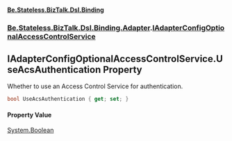 #### [Be.Stateless.BizTalk.Dsl.Binding](README.md 'README')
### [Be.Stateless.BizTalk.Dsl.Binding.Adapter](Be.Stateless.BizTalk.Dsl.Binding.Adapter.md 'Be.Stateless.BizTalk.Dsl.Binding.Adapter').[IAdapterConfigOptionalAccessControlService](IAdapterConfigOptionalAccessControlService.md 'Be.Stateless.BizTalk.Dsl.Binding.Adapter.IAdapterConfigOptionalAccessControlService')

## IAdapterConfigOptionalAccessControlService.UseAcsAuthentication Property

Whether to use an Access Control Service for authentication.

```csharp
bool UseAcsAuthentication { get; set; }
```

#### Property Value
[System.Boolean](https://docs.microsoft.com/en-us/dotnet/api/System.Boolean 'System.Boolean')